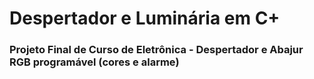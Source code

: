 # Despertador e Luminária em C+
### Projeto Final de Curso de Eletrônica - Despertador e Abajur RGB programável (cores e alarme)
